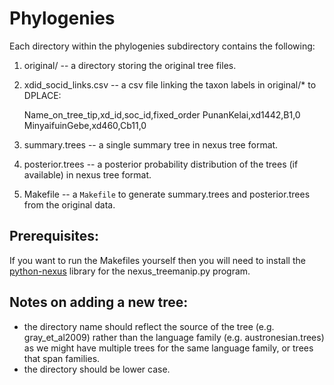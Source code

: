 Phylogenies
===========

Each directory within the phylogenies subdirectory contains the following:

1. original/ -- a directory storing the original tree files.

2. xdid_socid_links.csv -- a csv file linking the taxon labels in original/* to DPLACE:

    Name_on_tree_tip,xd_id,soc_id,fixed_order
    PunanKelai,xd1442,B1,0
    MinyaifuinGebe,xd460,Cb11,0

3. summary.trees -- a single summary tree in nexus tree format.
4. posterior.trees -- a posterior probability distribution of the trees (if available) in nexus tree format.
5. Makefile -- a `Makefile` to generate summary.trees and posterior.trees from the original data.

Prerequisites:
--------------

If you want to run the Makefiles yourself then you will need to install the [python-nexus](https://pypi.python.org/pypi/python-nexus/) library
for the nexus_treemanip.py program.

Notes on adding a new tree:
---------------------------

* the directory name should reflect the source of the tree (e.g.
  gray_et_al2009) rather than the language family (e.g. austronesian.trees) as
  we might have multiple trees for the same language family, or trees that span
  families.
* the directory should be lower case.


